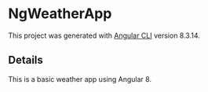 # NgWeatherApp

This project was generated with [Angular CLI](https://github.com/angular/angular-cli) version 8.3.14.

## Details

This is a basic weather app using Angular 8.
